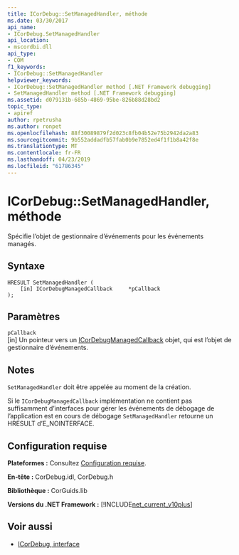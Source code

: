 ```yaml
---
title: ICorDebug::SetManagedHandler, méthode
ms.date: 03/30/2017
api_name:
- ICorDebug.SetManagedHandler
api_location:
- mscordbi.dll
api_type:
- COM
f1_keywords:
- ICorDebug::SetManagedHandler
helpviewer_keywords:
- ICorDebug::SetManagedHandler method [.NET Framework debugging]
- SetManagedHandler method [.NET Framework debugging]
ms.assetid: d079131b-685b-4869-95be-826b88d28bd2
topic_type:
- apiref
author: rpetrusha
ms.author: ronpet
ms.openlocfilehash: 88f30089879f2d023c8fb04b52e75b2942da2a83
ms.sourcegitcommit: 9b552addadfb57fab0b9e7852ed4f1f1b8a42f8e
ms.translationtype: MT
ms.contentlocale: fr-FR
ms.lasthandoff: 04/23/2019
ms.locfileid: "61786345"
---
```

# <a name="icordebugsetmanagedhandler-method"></a>ICorDebug::SetManagedHandler, méthode
Spécifie l’objet de gestionnaire d’événements pour les événements managés.  
  
## <a name="syntax"></a>Syntaxe  
  
```  
HRESULT SetManagedHandler (  
    [in] ICorDebugManagedCallback     *pCallback  
);  
```  
  
## <a name="parameters"></a>Paramètres  
 `pCallback`  
 [in] Un pointeur vers un [ICorDebugManagedCallback](../../../../docs/framework/unmanaged-api/debugging/icordebugmanagedcallback-interface.md) objet, qui est l’objet de gestionnaire d’événements.  
  
## <a name="remarks"></a>Notes  
 `SetManagedHandler` doit être appelée au moment de la création.  
  
 Si le `ICorDebugManagedCallback` implémentation ne contient pas suffisamment d’interfaces pour gérer les événements de débogage de l’application est en cours de débogage `SetManagedHandler` retourne un HRESULT d’E_NOINTERFACE.  
  
## <a name="requirements"></a>Configuration requise  
 **Plateformes :** Consultez [Configuration requise](../../../../docs/framework/get-started/system-requirements.md).  
  
 **En-tête :** CorDebug.idl, CorDebug.h  
  
 **Bibliothèque :** CorGuids.lib  
  
 **Versions du .NET Framework :** [!INCLUDE[net_current_v10plus](../../../../includes/net-current-v10plus-md.md)]  
  
## <a name="see-also"></a>Voir aussi

- [ICorDebug, interface](../../../../docs/framework/unmanaged-api/debugging/icordebug-interface.md)
